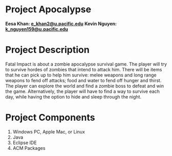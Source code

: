 # Project Apocalypse 
**Eesa Khan: e_khan2@u.pacific.edu**
**Kevin Nguyen: k_nguyen159@u.pacific.edu**

# Project Description
Fatal Impact is about a zombie apocalypse survival game. The player will try to survive hordes
of zombies that intend to attack him. There will be items that he can pick up to help him survive:
melee weapons and long range weapons to fend off attacks; food and water to fend off hunger
and thirst. The player can explore the world and find a zombie boss to defeat and win the game.
Alternatively, the player will have to find a way to survive each day, while having the option to
hide and sleep through the night.

# Project Components
1. Windows PC, Apple Mac, or Linux
2. Java
3. Eclipse IDE
4. ACM Packages

